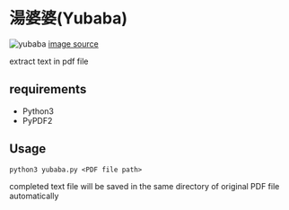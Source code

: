 # 湯婆婆(Yubaba)

![yubaba](https://github.com/user-attachments/assets/8cce460b-1b1e-4aea-be53-7cc824da164d)
[image source](https://yaoyorozunihon.com/sentochihiro-namae-6574/)

extract text in pdf file

## requirements
- Python3
- PyPDF2

## Usage
```
python3 yubaba.py <PDF file path>
```

completed text file will be saved in the same directory of original PDF file automatically
